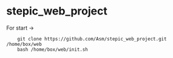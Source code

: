 # stepic_web_project
For start ->

        git clone https://github.com/Asm/stepic_web_project.git /home/box/web
        bash /home/box/web/init.sh
